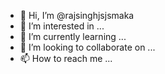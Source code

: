 - 👋 Hi, I’m @rajsinghjsjsmaka
- 👀 I’m interested in ...
- 🌱 I’m currently learning ...
- 💞️ I’m looking to collaborate on ...
- 📫 How to reach me ...

<!---
rajsinghjsjsmaka/rajsinghjsjsmaka is a ✨ special ✨ repository because its `README.md` (this file) appears on your GitHub profile.
You can click the Preview link to take a look at your changes.
--->
